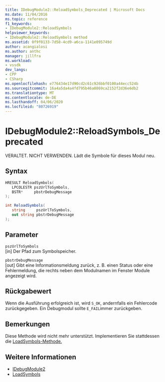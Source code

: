 ```yaml
---
title: IDebugModule2::ReloadSymbols_Deprecated | Microsoft Docs
ms.date: 11/04/2016
ms.topic: reference
f1_keywords:
- IDebugModule2::ReloadSymbols
helpviewer_keywords:
- IDebugModule2::ReloadSymbols method
ms.assetid: 0f9f0133-7d58-4cd9-a6ca-1141e095749d
author: acangialosi
ms.author: anthc
manager: jillfra
ms.workload:
- vssdk
dev_langs:
- CPP
- CSharp
ms.openlocfilehash: e776434e17d90cd2c61c926bbf0100a44ecc524b
ms.sourcegitcommit: 16a4a5da4a4fd795b46a0869ca2152f2d36e6db2
ms.translationtype: MT
ms.contentlocale: de-DE
ms.lasthandoff: 04/06/2020
ms.locfileid: "80726919"
---
```

# <a name="idebugmodule2reloadsymbols_deprecated"></a>IDebugModule2::ReloadSymbols_Deprecated
VERALTET. NICHT VERWENDEN. Lädt die Symbole für dieses Modul neu.

## <a name="syntax"></a>Syntax

```cpp
HRESULT ReloadSymbols( 
   LPCOLESTR pszUrlToSymbols,
   BSTR*     pbstrDebugMessage
);
```

```csharp
int ReloadSymbols( 
   string     pszUrlToSymbols,
   out string pbstrDebugMessage
);
```

## <a name="parameters"></a>Parameter
`pszUrlToSymbols`\
[in] Der Pfad zum Symbolspeicher.

`pbstrDebugMessage`\
[out] Gibt eine Informationsmeldung zurück, z. B. einen Status oder eine Fehlermeldung, die rechts neben dem Modulnamen im Fenster Module angezeigt wird.

## <a name="return-value"></a>Rückgabewert
 Wenn die Ausführung erfolgreich ist, wird `S_OK`, andernfalls ein Fehlercode zurückgegeben. Ein Debugmodul sollte `E_FAIL`immer zurückgeben.

## <a name="remarks"></a>Bemerkungen
 Diese Methode wird nicht mehr unterstützt. Implementieren Sie stattdessen die [LoadSymbols-Methode.](../../../extensibility/debugger/reference/idebugmodule3-loadsymbols.md)

## <a name="see-also"></a>Weitere Informationen
- [IDebugModule2](../../../extensibility/debugger/reference/idebugmodule2.md)
- [LoadSymbols](../../../extensibility/debugger/reference/idebugmodule3-loadsymbols.md)
